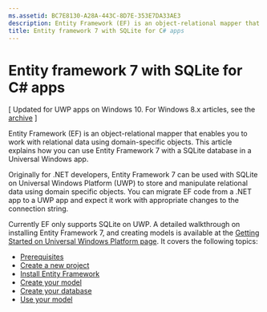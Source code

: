 ```yaml
---
ms.assetid: BC7E8130-A28A-443C-8D7E-353E7DA33AE3
description: Entity Framework (EF) is an object-relational mapper that enables you to work with relational data using domain-specific objects.
title: Entity framework 7 with SQLite for C# apps
---
```


# Entity framework 7 with SQLite for C# apps

\[ Updated for UWP apps on Windows 10. For Windows 8.x articles, see the [archive](http://go.microsoft.com/fwlink/p/?linkid=619132) \]

Entity Framework (EF) is an object-relational mapper that enables you to work with relational data using domain-specific objects. This article explains how you can use Entity Framework 7 with a SQLite database in a Universal Windows app.

Originally for .NET developers, Entity Framework 7 can be used with SQLite on Universal Windows Platform (UWP) to store and manipulate relational data using domain specific objects. You can migrate EF code from a .NET app to a UWP app and expect it work with appropriate changes to the connection string.

Currently EF only supports SQLite on UWP. A detailed walkthrough on installing Entity Framework 7, and creating models is available at the [Getting Started on Universal Windows Platform page](http://ef.readthedocs.org/en/latest/getting-started/uwp.html). It covers the following topics:

-   [Prerequisites](http://ef.readthedocs.org/en/latest/getting-started/uwp.html#prerequisites)
-   [Create a new project](http://ef.readthedocs.org/en/latest/getting-started/uwp.html#create-a-new-project)
-   [Install Entity Framework](http://ef.readthedocs.org/en/latest/getting-started/uwp.html#install-entity-framework)
-   [Create your model](http://ef.readthedocs.org/en/latest/getting-started/uwp.html#create-your-model)
-   [Create your database](http://ef.readthedocs.org/en/latest/getting-started/uwp.html#create-your-database)
-   [Use your model](http://ef.readthedocs.org/en/latest/getting-started/uwp.html#use-your-model)

